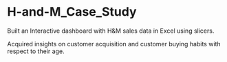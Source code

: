 # H-and-M_Case_Study

Built an Interactive dashboard with H&M sales data in Excel using slicers.

Acquired insights on customer acquisition and customer buying habits with respect to their age.
